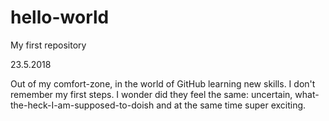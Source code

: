 # hello-world
My first repository

23.5.2018

Out of my comfort-zone, in the world of GitHub learning new skills. I don't remember my first steps. I wonder did they feel the same: uncertain, what-the-heck-I-am-supposed-to-doish and at the same time super exciting.
